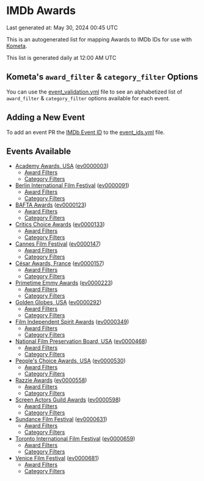 # IMDb Awards

Last generated at: May 30, 2024 00:45 UTC

This is an autogenerated list for mapping Awards to IMDb IDs for use with [Kometa](https://github.com/Kometa-Team/Kometa).

This list is generated daily at 12:00 AM UTC 

## Kometa's `award_filter` & `category_filter` Options

You can use the [event_validation.yml](https://github.com/Kometa-Team/IMDb-Awards/blob/master/event_validation.yml) file to see an alphabetized list of `award_filter` & `category_filter` options available for each event.

## Adding a New Event

To add an event PR the [IMDb Event ID](https://www.imdb.com/event/all/) to the [event_ids.yml](https://github.com/Kometa-Team/IMDb-Awards/blob/master/event_ids.yml) file.

## Events Available

* [Academy Awards, USA](https://www.imdb.com/event/ev0000003) ([ev0000003](https://github.com/Kometa-Team/IMDb-Awards/blob/master/event_validation.yml#L1))
  * [Award Filters](https://github.com/Kometa-Team/IMDb-Awards/blob/master/event_validation.yml#L6)
  * [Category Filters](https://github.com/Kometa-Team/IMDb-Awards/blob/master/event_validation.yml#L14)
* [Berlin International Film Festival](https://www.imdb.com/event/ev0000091) ([ev0000091](https://github.com/Kometa-Team/IMDb-Awards/blob/master/event_validation.yml#L148))
  * [Award Filters](https://github.com/Kometa-Team/IMDb-Awards/blob/master/event_validation.yml#L152)
  * [Category Filters](https://github.com/Kometa-Team/IMDb-Awards/blob/master/event_validation.yml#L346)
* [BAFTA Awards](https://www.imdb.com/event/ev0000123) ([ev0000123](https://github.com/Kometa-Team/IMDb-Awards/blob/master/event_validation.yml#L622))
  * [Award Filters](https://github.com/Kometa-Team/IMDb-Awards/blob/master/event_validation.yml#L627)
  * [Category Filters](https://github.com/Kometa-Team/IMDb-Awards/blob/master/event_validation.yml#L660)
* [Critics Choice Awards](https://www.imdb.com/event/ev0000133) ([ev0000133](https://github.com/Kometa-Team/IMDb-Awards/blob/master/event_validation.yml#L1150))
  * [Award Filters](https://github.com/Kometa-Team/IMDb-Awards/blob/master/event_validation.yml#L1153)
  * [Category Filters](https://github.com/Kometa-Team/IMDb-Awards/blob/master/event_validation.yml#L1158)
* [Cannes Film Festival](https://www.imdb.com/event/ev0000147) ([ev0000147](https://github.com/Kometa-Team/IMDb-Awards/blob/master/event_validation.yml#L1259))
  * [Award Filters](https://github.com/Kometa-Team/IMDb-Awards/blob/master/event_validation.yml#L1264)
  * [Category Filters](https://github.com/Kometa-Team/IMDb-Awards/blob/master/event_validation.yml#L1430)
* [César Awards, France](https://www.imdb.com/event/ev0000157) ([ev0000157](https://github.com/Kometa-Team/IMDb-Awards/blob/master/event_validation.yml#L1660))
  * [Award Filters](https://github.com/Kometa-Team/IMDb-Awards/blob/master/event_validation.yml#L1663)
  * [Category Filters](https://github.com/Kometa-Team/IMDb-Awards/blob/master/event_validation.yml#L1668)
* [Primetime Emmy Awards](https://www.imdb.com/event/ev0000223) ([ev0000223](https://github.com/Kometa-Team/IMDb-Awards/blob/master/event_validation.yml#L1725))
  * [Award Filters](https://github.com/Kometa-Team/IMDb-Awards/blob/master/event_validation.yml#L1730)
  * [Category Filters](https://github.com/Kometa-Team/IMDb-Awards/blob/master/event_validation.yml#L1737)
* [Golden Globes, USA](https://www.imdb.com/event/ev0000292) ([ev0000292](https://github.com/Kometa-Team/IMDb-Awards/blob/master/event_validation.yml#L2938))
  * [Award Filters](https://github.com/Kometa-Team/IMDb-Awards/blob/master/event_validation.yml#L2943)
  * [Category Filters](https://github.com/Kometa-Team/IMDb-Awards/blob/master/event_validation.yml#L2951)
* [Film Independent Spirit Awards](https://www.imdb.com/event/ev0000349) ([ev0000349](https://github.com/Kometa-Team/IMDb-Awards/blob/master/event_validation.yml#L3117))
  * [Award Filters](https://github.com/Kometa-Team/IMDb-Awards/blob/master/event_validation.yml#L3120)
  * [Category Filters](https://github.com/Kometa-Team/IMDb-Awards/blob/master/event_validation.yml#L3129)
* [National Film Preservation Board, USA](https://www.imdb.com/event/ev0000468) ([ev0000468](https://github.com/Kometa-Team/IMDb-Awards/blob/master/event_validation.yml#L3169))
  * [Award Filters](https://github.com/Kometa-Team/IMDb-Awards/blob/master/event_validation.yml#L3172)
  * [Category Filters](https://github.com/Kometa-Team/IMDb-Awards/blob/master/event_validation.yml#L3174)
* [People's Choice Awards, USA](https://www.imdb.com/event/ev0000530) ([ev0000530](https://github.com/Kometa-Team/IMDb-Awards/blob/master/event_validation.yml#L3177))
  * [Award Filters](https://github.com/Kometa-Team/IMDb-Awards/blob/master/event_validation.yml#L3180)
  * [Category Filters](https://github.com/Kometa-Team/IMDb-Awards/blob/master/event_validation.yml#L3183)
* [Razzie Awards](https://www.imdb.com/event/ev0000558) ([ev0000558](https://github.com/Kometa-Team/IMDb-Awards/blob/master/event_validation.yml#L3425))
  * [Award Filters](https://github.com/Kometa-Team/IMDb-Awards/blob/master/event_validation.yml#L3428)
  * [Category Filters](https://github.com/Kometa-Team/IMDb-Awards/blob/master/event_validation.yml#L3433)
* [Screen Actors Guild Awards](https://www.imdb.com/event/ev0000598) ([ev0000598](https://github.com/Kometa-Team/IMDb-Awards/blob/master/event_validation.yml#L3473))
  * [Award Filters](https://github.com/Kometa-Team/IMDb-Awards/blob/master/event_validation.yml#L3476)
  * [Category Filters](https://github.com/Kometa-Team/IMDb-Awards/blob/master/event_validation.yml#L3478)
* [Sundance Film Festival](https://www.imdb.com/event/ev0000631) ([ev0000631](https://github.com/Kometa-Team/IMDb-Awards/blob/master/event_validation.yml#L3504))
  * [Award Filters](https://github.com/Kometa-Team/IMDb-Awards/blob/master/event_validation.yml#L3507)
  * [Category Filters](https://github.com/Kometa-Team/IMDb-Awards/blob/master/event_validation.yml#L3557)
* [Toronto International Film Festival](https://www.imdb.com/event/ev0000659) ([ev0000659](https://github.com/Kometa-Team/IMDb-Awards/blob/master/event_validation.yml#L3669))
  * [Award Filters](https://github.com/Kometa-Team/IMDb-Awards/blob/master/event_validation.yml#L3672)
  * [Category Filters](https://github.com/Kometa-Team/IMDb-Awards/blob/master/event_validation.yml#L3722)
* [Venice Film Festival](https://www.imdb.com/event/ev0000681) ([ev0000681](https://github.com/Kometa-Team/IMDb-Awards/blob/master/event_validation.yml#L3792))
  * [Award Filters](https://github.com/Kometa-Team/IMDb-Awards/blob/master/event_validation.yml#L3797)
  * [Category Filters](https://github.com/Kometa-Team/IMDb-Awards/blob/master/event_validation.yml#L4130)
